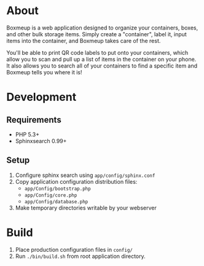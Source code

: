 # About
Boxmeup is a web application designed to organize your containers, boxes, and
other bulk storage items.  Simply create a "container", label it, input items into
the container, and Boxmeup takes care of the rest.

You'll be able to print QR code labels to put onto your containers, which allow
you to scan and pull up a list of items in the container on your phone.  It also
allows you to search all of your containers to find a specific item and Boxmeup
tells you where it is!

# Development

## Requirements

* PHP 5.3+
* Sphinxsearch 0.99+

## Setup

1. Configure sphinx search using `app/config/sphinx.conf`
1. Copy application configuration distribution files:
    * `app/Config/bootstrap.php`
    * `app/Config/core.php`
    * `app/Config/database.php`
1. Make temporary directories writable by your webserver

# Build

1. Place production configuration files in `config/`
2. Run `./bin/build.sh` from root application directory.